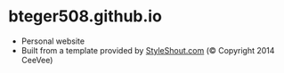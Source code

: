 # bteger508.github.io
- Personal website
- Built from a template provided by [StyleShout.com](https://www.styleshout.com/free-templates/ceevee/) (© Copyright 2014 CeeVee)
